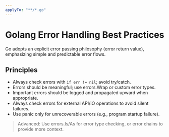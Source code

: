 ```yaml
---
applyTo: "**/*.go"
---
```


# Golang Error Handling Best Practices

Go adopts an explicit error passing philosophy (error return value), emphasizing simple and predictable error flows.

## Principles
- Always check errors with `if err != nil`; avoid try/catch.
- Errors should be meaningful; use errors.Wrap or custom error types.
- Important errors should be logged and propagated upward when appropriate.
- Always check errors for external API/IO operations to avoid silent failures.
- Use panic only for unrecoverable errors (e.g., program startup failure).

> Advanced: Use errors.Is/As for error type checking, or error chains to provide more context.